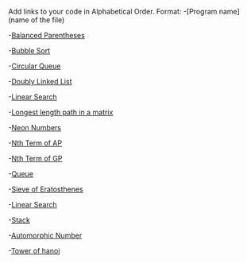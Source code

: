 Add links to your code in Alphabetical Order.
Format:
-[Program name](name of the file)

-[Balanced Parentheses](balanced_parentheses.py)

-[Bubble Sort](Bubble_Sort.py)

-[Circular Queue](CircularQueue.py)

-[Doubly Linked List](Doubly_Linked_List.py)

-[Linear Search](Linear_Search.py)

-[Longest length path in a matrix](LongestPath_Matrix.py)

-[Neon Numbers](neon_numbers.py)

-[Nth Term of AP](nth_term_of_ap.py)

-[Nth Term of GP](nth_term_of_gp.py)

-[Queue](Queue.py)

-[Sieve of Eratosthenes](Sieve_of_Eratosthenes.py)

-[Linear Search](Linear_Search.py)

-[Stack](stack.py)

-[Automorphic Number](automorphic.py)

-[Tower of hanoi](tower_of_hanoi.py)
